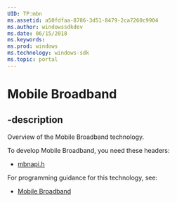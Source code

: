 ```yaml
---
UID: TP:mbn
ms.assetid: a50fdfaa-8786-3d51-8479-2ca7260c9904
ms.author: windowssdkdev
ms.date: 06/15/2018
ms.keywords: 
ms.prod: windows
ms.technology: windows-sdk
ms.topic: portal
---
```


# Mobile Broadband

## -description

Overview of the Mobile Broadband technology.

To develop Mobile Broadband, you need these headers:

 * [mbnapi.h](../mbnapi/index.md)

For programming guidance for this technology, see:
* [Mobile Broadband](/windows/desktop/mbn)

